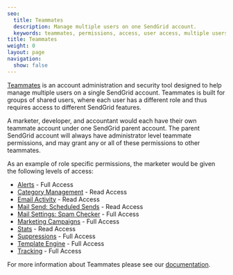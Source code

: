```yaml
---
seo:
  title: Teammates
  description: Manage multiple users on one SendGrid account.
  keywords: teammates, permissions, access, user access, multiple users
title: Teammates
weight: 0
layout: page
navigation:
  show: false
---
```


[Teammates]({{root_url}}/User_Guide/Settings/teammates.html) is an account administration and security tool designed to help manage multiple users on a single SendGrid account. Teammates is built for groups of shared users, where each user has a different role and thus requires access to different SendGrid features.

A marketer, developer, and accountant would each have their own teammate account under one SendGrid parent account. The parent SendGrid account will always have administrator level teammate permissions, and may grant any or all of these permissions to other teammates.

As an example of role specific permissions, the marketer would be given the following levels of access:

* [Alerts]({{root_url}}/User_Guide/Settings/alerts.html) - Full Access
* [Category Management]({{root_url}}/User_Guide/Statistics/categories.html) - Read Access
* [Email Activity]({{root_url}}/User_Guide/email_activity.html) - Read Access
* [Mail Send: Scheduled Sends]({{root_url}}/API_Reference/Web_API_v3/Mail/index.html) - Read Access
* [Mail Settings: Spam Checker]({{root_url}}/User_Guide/Settings/mail.html#-Spam-Checker) - Full Access
* [Marketing Campaigns]({{root_url}}/User_Guide/Marketing_Campaigns/index.html) - Full Access
* [Stats]({{root_url}}/User_Guide/Statistics/index.html) - Read Access
* [Suppressions]({{root_url}}/User_Guide/Suppressions/index.html) - Full Access
* [Template Engine]({{root_url}}/User_Guide/Transactional_Templates/index.html) - Full Access
* [Tracking]({{root_url}}/User_Guide/Settings/tracking.html) - Full Access

For more information about Teammates please see our [documentation]({{root_url}}/User_Guide/Settings/teammates.html).
